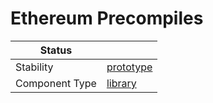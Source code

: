 <!---
Licensed to the Apache Software Foundation (ASF) under one or more contributor license agreements. See the NOTICE
file distributed with this work for additional information regarding copyright ownership. The ASF licenses this file
to You under the Apache License, Version 2.0 (the "License"); you may not use this file except in compliance with the
License. You may obtain a copy of the License at
 *
http://www.apache.org/licenses/LICENSE-2.0
 *
Unless required by applicable law or agreed to in writing, software distributed under the License is distributed on
an "AS IS" BASIS, WITHOUT WARRANTIES OR CONDITIONS OF ANY KIND, either express or implied. See the License for the
specific language governing permissions and limitations under the License.
 --->
# Ethereum Precompiles

| Status         |             |
|----------------|-------------|
| Stability      | [prototype] |
| Component Type | [library]   |

[prototype]:https://github.com/apache/incubator-tuweni/tree/main/docs/index.md#prototype
[library]:https://github.com/apache/incubator-tuweni/tree/main/docs/index.md#library